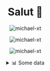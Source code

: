 <h1 align="center">Salut 👋</h1>

<p align="center"> <img src="https://komarev.com/ghpvc/?username=michael-xt" alt="michael-xt" /> 
</p>

<p align="center"><img align="center" src="https://github-readme-stats.vercel.app/api/top-langs/?username=michael-xt&layout=compact&theme=dark&show_icons=true" alt="michael-xt" /></p>
<p align="center"><img align="center" src="https://github-readme-stats.vercel.app/api?username=michael-xt&show_icons=true&theme=dark&show_icons=true" alt="michael-xt" /></p>

<details align="center"><summary>📊 Some data</summary>
<p>

<!--START_SECTION:waka-->
**🐱 My Github Data** 

> 🏆 246 Contributions in the Year 2021
 > 
> 📦 16.3 MB Used in Github's Storage 
 > 
> 🚫 Not Opted to Hire
 > 
> 📜 5 Public Repositories 
 > 
> 🔑 31 Private Repositories  
 > 
**I'm an Early 🐤** 

```text
🌞 Morning    133 commits    ████████░░░░░░░░░░░░░░░░░   31.89% 
🌆 Daytime    108 commits    ██████░░░░░░░░░░░░░░░░░░░   25.9% 
🌃 Evening    170 commits    ██████████░░░░░░░░░░░░░░░   40.77% 
🌙 Night      6 commits      ░░░░░░░░░░░░░░░░░░░░░░░░░   1.44%

```
📅 **I'm Most Productive on Thursday** 

```text
Monday       40 commits     ██░░░░░░░░░░░░░░░░░░░░░░░   9.59% 
Tuesday      59 commits     ███░░░░░░░░░░░░░░░░░░░░░░   14.15% 
Wednesday    83 commits     █████░░░░░░░░░░░░░░░░░░░░   19.9% 
Thursday     86 commits     █████░░░░░░░░░░░░░░░░░░░░   20.62% 
Friday       63 commits     ███░░░░░░░░░░░░░░░░░░░░░░   15.11% 
Saturday     51 commits     ███░░░░░░░░░░░░░░░░░░░░░░   12.23% 
Sunday       35 commits     ██░░░░░░░░░░░░░░░░░░░░░░░   8.39%

```


📊 **This Week I Spent My Time On** 

```text
🔥 Editors: 
VS Code                  46 mins             █████████████████░░░░░░░░   71.24% 
Visual Studio            18 mins             ███████░░░░░░░░░░░░░░░░░░   28.76%

💻 Operating System: 
Windows                  1 hr 5 mins         █████████████████████████   100.0%

```

**I Mostly Code in JavaScript** 

```text
JavaScript               10 repos            ███████░░░░░░░░░░░░░░░░░░   31.25% 
Java                     8 repos             ██████░░░░░░░░░░░░░░░░░░░   25.0% 
Lua                      3 repos             ██░░░░░░░░░░░░░░░░░░░░░░░   9.38% 
Vue                      3 repos             ██░░░░░░░░░░░░░░░░░░░░░░░   9.38% 
C#                       3 repos             ██░░░░░░░░░░░░░░░░░░░░░░░   9.38%

```



 Last Updated on 18/09/2021
<!--END_SECTION:waka-->
</p>
